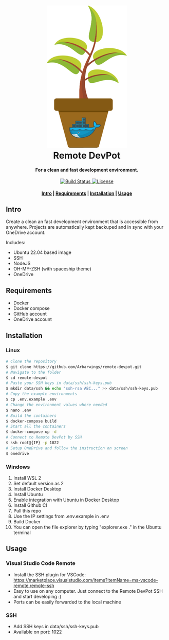 <h1 align="center">
  <a href="https://github.com/Arbarwings/remote-devpot">
    <img src="https://raw.githubusercontent.com/Arbarwings/remote-devpot/master/.github/logo.svg" alt="Remote DevPot" width="250">
  </a>
  <br>Remote DevPot<br>
</h1>

<h4 align="center">For a clean and fast development environment.</h4>

<p align="center">
  <a href="https://github.com/Arbarwings/remote-devpot/actions">
    <img src="https://img.shields.io/github/workflow/status/Arbarwings/remote-devpot/Docker%20Image%20CI/master?style=flat-square"
      alt="Build Status" />
  </a>
  <a href="https://github.com/Arbarwings/remote-devpot/blob/master/LICENSE">
    <img src="https://img.shields.io/github/license/Arbarwings/remote-devpot?style=flat-square"
      alt="License" />
  </a>
</p>

<div align="center">
  <h4>
    <a href="#intro">Intro</a> |
    <a href="#requirements">Requirements</a> |
    <a href="#installation">Installation</a> |
    <a href="#usage">Usage</a>
  </h4>
</div>

## Intro

Create a clean an fast development environment that is accessible from anywhere. Projects are automatically kept backuped and in sync with your OneDrive account.

Includes:

- Ubuntu 22.04 based image
- SSH
- NodeJS
- OH-MY-ZSH (with spaceship theme)
- OneDrive

## Requirements

- Docker
- Docker compose
- GitHub account
- OneDrive account

## Installation

### Linux

```sh
# Clone the repository
$ git clone https://github.com/Arbarwings/remote-devpot.git
# Navigate to the folder
$ cd remote-devpot
# Paste your SSH keys in data/ssh/ssh-keys.pub
$ mkdir data/ssh && echo "ssh-rsa ABC..." >> data/ssh/ssh-keys.pub
# Copy the example environments
$ cp .env.example .env
# Change the environment values where needed
$ nano .env
# Build the containers
$ docker-compose build
# Start all the containers
$ docker-compose up -d
# Connect to Remote DevPot by SSH
$ ssh root@{IP} -p 1022
# Setup OneDrive and follow the instruction on screen
$ onedrive
```

### Windows

1. Install WSL 2
2. Set default version as 2
3. Install Docker Desktop
4. Install Ubuntu
5. Enable integration with Ubuntu in Docker Desktop
6. Install Github CI
7. Pull this repo
8. Use the IP settings from .env.example in .env
9. Build Docker
10. You can open the file explorer by typing "explorer.exe ." in the Ubuntu terminal

## Usage

### Visual Studio Code Remote

- Install the SSH plugin for VSCode: https://marketplace.visualstudio.com/items?itemName=ms-vscode-remote.remote-ssh
- Easy to use on any computer. Just connect to the Remote DevPot SSH and start developing :)
- Ports can be easily forwarded to the local machine

### SSH

- Add SSH keys in data/ssh/ssh-keys.pub
- Available on port: 1022
